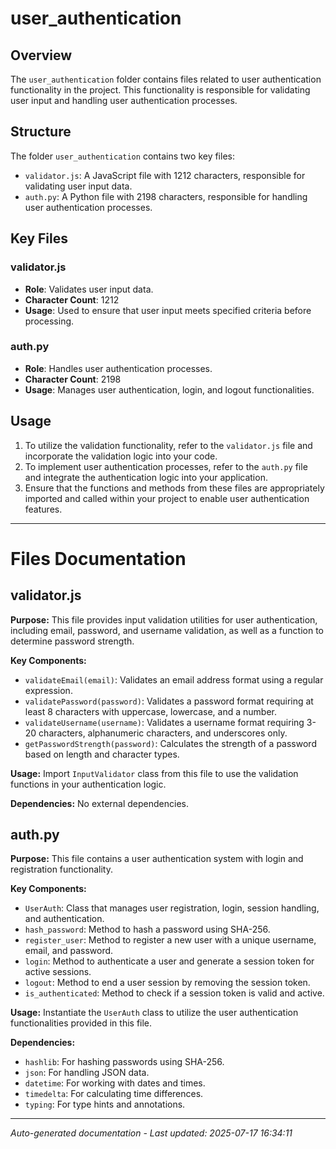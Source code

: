 # user_authentication

## Overview
The `user_authentication` folder contains files related to user authentication functionality in the project. This functionality is responsible for validating user input and handling user authentication processes.

## Structure
The folder `user_authentication` contains two key files:
- `validator.js`: A JavaScript file with 1212 characters, responsible for validating user input data.
- `auth.py`: A Python file with 2198 characters, responsible for handling user authentication processes.

## Key Files
### validator.js
- **Role**: Validates user input data.
- **Character Count**: 1212
- **Usage**: Used to ensure that user input meets specified criteria before processing.

### auth.py
- **Role**: Handles user authentication processes.
- **Character Count**: 2198
- **Usage**: Manages user authentication, login, and logout functionalities.

## Usage
1. To utilize the validation functionality, refer to the `validator.js` file and incorporate the validation logic into your code.
2. To implement user authentication processes, refer to the `auth.py` file and integrate the authentication logic into your application.
3. Ensure that the functions and methods from these files are appropriately imported and called within your project to enable user authentication features.

---

# Files Documentation

## validator.js

**Purpose:** This file provides input validation utilities for user authentication, including email, password, and username validation, as well as a function to determine password strength.

**Key Components:**
- `validateEmail(email)`: Validates an email address format using a regular expression.
- `validatePassword(password)`: Validates a password format requiring at least 8 characters with uppercase, lowercase, and a number.
- `validateUsername(username)`: Validates a username format requiring 3-20 characters, alphanumeric characters, and underscores only.
- `getPasswordStrength(password)`: Calculates the strength of a password based on length and character types.

**Usage:** Import `InputValidator` class from this file to use the validation functions in your authentication logic.

**Dependencies:** No external dependencies.

## auth.py

**Purpose:** This file contains a user authentication system with login and registration functionality.

**Key Components:**
- `UserAuth`: Class that manages user registration, login, session handling, and authentication.
- `hash_password`: Method to hash a password using SHA-256.
- `register_user`: Method to register a new user with a unique username, email, and password.
- `login`: Method to authenticate a user and generate a session token for active sessions.
- `logout`: Method to end a user session by removing the session token.
- `is_authenticated`: Method to check if a session token is valid and active.

**Usage:** Instantiate the `UserAuth` class to utilize the user authentication functionalities provided in this file.

**Dependencies:**
- `hashlib`: For hashing passwords using SHA-256.
- `json`: For handling JSON data.
- `datetime`: For working with dates and times.
- `timedelta`: For calculating time differences.
- `typing`: For type hints and annotations.

---
*Auto-generated documentation - Last updated: 2025-07-17 16:34:11*

